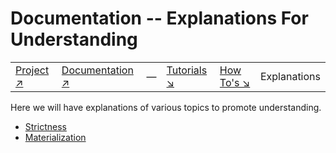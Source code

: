 # Documentation -- Explanations For Understanding

|||||||
|---|---|---|---|---|---|
|[Project ↗](../README.md)|[Documentation ↗](index.md)|&mdash;|[Tutorials ↘](tutorials.md)|[How To's ↘](howtos.md)|Explanations|[References ↘](ref/index.md)|

Here we will have explanations of various topics to promote understanding.

  - [Strictness](strictness.md)
  - [Materialization](materialize.md)
